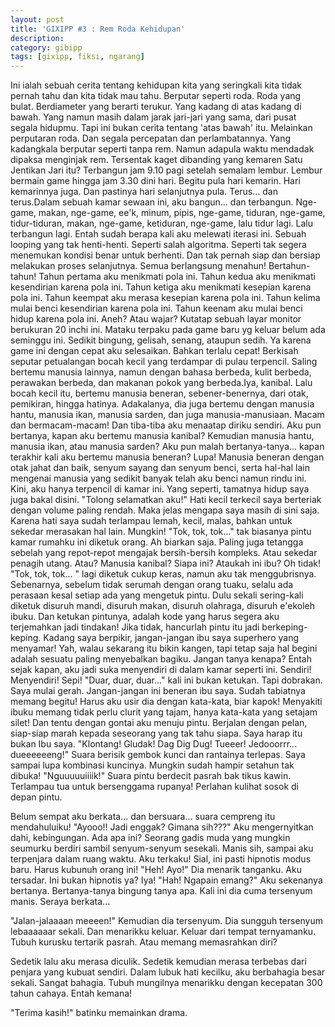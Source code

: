 ```yaml
---
layout: post
title: 'GIXIPP #3 : Rem Roda Kehidupan'
description:
category: gibipp
tags: [gixipp, fiksi, ngarang]
---
```

Ini ialah sebuah cerita tentang kehidupan kita yang seringkali kita tidak pernah tahu dan kita tidak mau tahu. Berputar seperti roda. Roda yang bulat. Berdiameter yang berarti terukur. Yang kadang di atas kadang di bawah. Yang namun masih dalam jarak jari-jari yang sama, dari pusat segala hidupmu. Tapi ini bukan cerita tentang 'atas bawah' itu. Melainkan perputaran roda. Dan segala percepatan dan perlambatannya. Yang kadangkala berputar seperti tanpa rem. Namun adapula waktu mendadak dipaksa menginjak rem. Tersentak kaget dibanding yang kemaren Satu Jentikan Jari itu? Terbangun jam 9.10 pagi setelah semalam lembur. Lembur bermain game hingga jam 3.30 dini hari. Begitu pula hari kemarin. Hari kemarinnya juga. Dan pastinya hari selanjutnya pula. Terus... dan terus.Dalam sebuah kamar sewaan ini, aku bangun... dan terbangun. Nge-game, makan, nge-game, ee'k, minum, pipis, nge-game, tiduran, nge-game, tidur-tiduran, makan, nge-game, ketiduran, nge-game, lalu tidur lagi. Lalu terbangun lagi. Entah sudah berapa kali aku melewati iterasi ini. Sebuah looping yang tak henti-henti. Seperti salah algoritma. Seperti tak segera menemukan kondisi benar untuk berhenti. Dan tak pernah siap dan bersiap melakukan proses selanjutnya. Semua berlangsung menahun! Bertahun-tahun! Tahun pertama aku menikmati pola ini. Tahun kedua aku menikmati kesendirian karena pola ini. Tahun ketiga aku menikmati kesepian karena pola ini. Tahun keempat aku merasa kesepian karena pola ini. Tahun kelima mulai benci kesendirian karena pola ini. Tahun keenam aku mulai benci hidup karena pola ini. Aneh? Atau wajar? Kutatap sebuah layar monitor berukuran 20 inchi ini. Mataku terpaku pada game baru yg keluar belum ada seminggu ini. Sedikit bingung, gelisah, senang, ataupun sedih. Ya karena game ini dengan cepat aku selesaikan. Bahkan terlalu cepat! Berkisah seputar petualangan bocah kecil yang terdampar di pulau terpencil. Saling bertemu manusia lainnya, namun dengan bahasa berbeda, kulit berbeda, perawakan berbeda, dan makanan pokok yang berbeda.Iya, kanibal. Lalu bocah kecil itu, bertemu manusia beneran, sebener-benernya, dari otak, pemikiran, hingga hatinya. Adakalanya, dia juga bertemu dengan manusia hantu, manusia ikan, manusia sarden, dan juga manusia-manusiaan. Macam dan bermacam-macam! Dan tiba-tiba aku menaatap diriku sendiri. Aku pun bertanya, kapan aku bertemu manusia kanibal? Kemudian manusia hantu, manusia ikan, atau manusia sarden? Aku pun malah bertanya-tanya... kapan terakhir kali aku bertemu manusia beneran? Lupa! Manusia beneran dengan otak jahat dan baik, senyum sayang dan senyum benci, serta hal-hal lain mengenai manusia yang sedikit banyak telah aku benci namun rindu ini. Kini, aku hanya terpencil di kamar ini. Yang seperti, tamatnya hidup saya juga bakal disini. "Tolong selamatkan aku!" Hati kecil terkecil saya berteriak dengan volume paling rendah. Maka jelas mengapa saya masih di sini saja. Karena hati saya sudah terlampau lemah, kecil, malas, bahkan untuk sekedar merasakan hal lain. Mungkin! "Tok, tok, tok..." tak biasanya pintu kamar rumahku ini diketuk orang. Ah biarkan saja. Paling juga tetangga sebelah yang repot-repot mengajak bersih-bersih kompleks. Atau sekedar penagih utang. Atau? Manusia kanibal? Siapa ini? Ataukah ini ibu? Oh tidak! "Tok, tok, tok... " lagi diketuk cukup keras, namun aku tak menggubrisnya. Sebenarnya, sebelum tidak serumah dengan orang tuaku, selalu ada perasaan kesal setiap ada yang mengetuk pintu. Dulu sekali sering-kali diketuk disuruh mandi, disuruh makan, disuruh olahraga, disuruh e'ekoleh ibuku. Dan ketukan pintunya, adalah kode yang harus segera aku terjemahkan jadi tindakan! Jika tidak, hancurlah pintu itu jadi berkeping-keping. Kadang saya berpikir, jangan-jangan ibu saya superhero yang menyamar! Yah, walau sekarang itu bikin kangen, tapi tetap saja hal begini adalah sesuatu paling menyebalkan bagiku. Jangan tanya kenapa? Entah sejak kapan, aku jadi suka menyendiri di dalam kamar seperti ini. Sendiri! Menyendiri! Sepi! "Duar, duar, duar..." kali ini bukan ketukan. Tapi dobrakan. Saya mulai gerah. Jangan-jangan ini beneran ibu saya. Sudah tabiatnya memang begitu! Harus aku usir dia dengan kata-kata, biar kapok! Menyakiti ibuku memang tidak perlu clurit yang tajam, hanya kata-kata yang setajam silet! Dan tentu dengan gontai aku menuju pintu. Berjalan dengan pelan, siap-siap marah kepada seseorang yang tak tahu siapa. Saya harap itu bukan Ibu saya. "Klontang! Gludak! Dag Dig Dug! Tueeer! Jedooorrr... dueeeeeeng!" Suara berisik gembok kunci dan rantainya terlepas. Saya sampai lupa kombinasi kuncinya. Mungkin sudah hampir setahun tak dibuka! "Nguuuuuiiiik!" Suara pintu berdecit pasrah bak tikus kawin. Terlampau tua untuk bersenggama rupanya! Perlahan kulihat sosok di depan pintu.

Belum sempat aku berkata... dan bersuara... suara cempreng itu mendahuluiku! "Ayooo!! Jadi enggak? Gimana sih???" Aku mengernyitkan dahi, kebingungan. Ada apa ini? Seorang gadis muda yang mungkin seumurku berdiri sambil senyum-senyum sesekali. Manis sih, sampai aku terpenjara dalam ruang waktu. Aku terkaku! Sial, ini pasti hipnotis modus baru. Harus kubunuh orang ini! "Heh! Ayo!" Dia menarik tanganku. Aku tersadar. Ini bukan hipnotis ya? Iya! "Hah! Ngapain emang?" Aku sekenanya bertanya. Bertanya-tanya bingung tanya apa. Kali ini dia cuma tersenyum manis. Seraya berkata...

"Jalan-jalaaaan meeeen!" Kemudian dia tersenyum. Dia sungguh tersenyum lebaaaaaar sekali. Dan menarikku keluar. Keluar dari tempat ternyamanku. Tubuh kurusku tertarik pasrah. Atau memang memasrahkan diri?

Sedetik lalu aku merasa diculik. Sedetik kemudian merasa terbebas dari penjara yang kubuat sendiri. Dalam lubuk hati kecilku, aku berbahagia besar sekali. Sangat bahagia. Tubuh mungilnya menarikku dengan kecepatan 300 tahun cahaya. Entah kemana!

"Terima kasih!" batinku memainkan drama.
